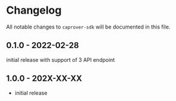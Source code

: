 # Changelog

All notable changes to `caprover-sdk` will be documented in this file.

## 0.1.0 - 2022-02-28

initial release with support of 3 API endpoint

## 1.0.0 - 202X-XX-XX

- initial release
